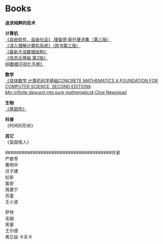 # Books  

**追求纯粹的技术** 

**计算机**  
[《自由软件，自由社会》  理查德·斯托曼选集（第三版）](http://download-mirror.savannah.gnu.org/releases//blug/fsfs-zh/fsfs-zh.pdf)  
[《深入理解计算机系统》（原书第三版）](https://jackmk.ctfile.com/fs/14155983-229707836)  
[《最新大话数据结构》](http://www.jqhtml.com/down/5066.html)   
[《信息论基础 第2版》](https://yun.baidu.com/s/1Dulva?errno=0&errmsg=Auth%20Login%20Sucess&&bduss=&ssnerror=0&traceid=)       
[《R数据可视化手册》](http://www.jqhtml.com/down/929.html)   

**数学**  
[《具体数学 计算机科学基础CONCRETE MATHEMATICS A FOUNDATION FOR COMPUTER SCIENCE, SECOND EDITION》](https://u17250589.pipipan.com/fs/17250589-302230695)  
[《An infinite descent into pure mathematics》 Clive Newstead](https://infinitedescent.xyz/dl/infdesc-a4.pdf)  

**生物**  
[《基因传》](http://www.6aks.com/32.html)     

**科普**  
《时间的形状》  

**其它**  
《英国情人》    



\#######################################作家  
严歌苓  
曹明华  
迟子建  
虹影  
笛安  
周嘉宁  
苏童  
王小波  


萨特  
毛姆  
黑塞  
王尔德    
弗兰兹·卡夫卡
